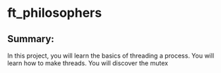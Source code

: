 # ft_philosophers

## Summary:
In this project, you will learn the basics of threading a process. You will
learn how to make threads. You will discover the mutex
